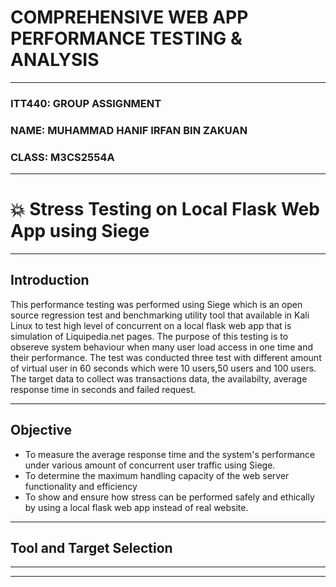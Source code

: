 # COMPREHENSIVE WEB APP PERFORMANCE TESTING & ANALYSIS
---

### ITT440: GROUP ASSIGNMENT 
### NAME: MUHAMMAD HANIF IRFAN BIN ZAKUAN 
### CLASS: M3CS2554A
---

# :boom: Stress Testing on Local Flask Web App using Siege
---

## Introduction
This performance testing was performed using Siege which is an open source regression test and benchmarking utility tool that available in Kali Linux to test high level of concurrent on a local flask web app that is simulation of Liquipedia.net pages. The purpose of this testing is to obsereve system behaviour when many user load access in one time and their performance. The test was conducted three test with different amount of virtual user in 60 seconds which were 10 users,50 users and 100 users. The target data to collect was transactions data, the availabilty, average response time in seconds and failed request.

---
## Objective
-  To measure the average response time and the system's performance under various amount of concurrent user traffic using Siege.
-  To determine the maximum handling capacity of the web server functionality and efficiency
-  To show and ensure how stress can be performed safely and ethically by using a local flask web app instead of real website.


---


## Tool and Target Selection

---



---

